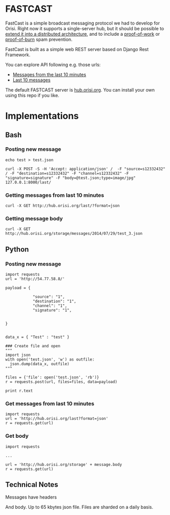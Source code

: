 # FASTCAST

FastCast is a simple broadcast messaging protocol we had to develop for Orisi. Right now it supports a single-server hub, but it should be possible to [extend it into a distributed architecture](https://github.com/orisi/fastcast/issues/1), and to include a [proof-of-work](https://en.bitcoin.it/wiki/Proof_of_work) or [proof-of-burn](https://en.bitcoin.it/wiki/Proof_of_burn) spam prevention.

FastCast is built as a simple web REST server based on Django Rest Framework.

You can explore API following e.g. those urls:
* [Messages from the last 10 minutes](http://hub.orisi.org/last)
* [Last 10 messages](http://hub.orisi.org?page_size=10)

The default FASTCAST server is  [hub.orisi.org](http://hub.orisi.org).
You can install your own using this repo if you like.

# Implementations

## Bash

### Posting new message
```
echo test > test.json

curl -X POST -S -H 'Accept: application/json' /  -F "source=s12332432" / -F "destination=s12332432" -F "channel=s12332432" -F "signature=signature" -F "body=@test.json;type=image/jpg" 127.0.0.1:8000/last/
```

### Getting messages from last 10 minutes

```
curl -X GET http://hub.orisi.org/last/?format=json
```

### Getting message body

```
curl -X GET http://hub.orisi.org/storage/messages/2014/07/29/test_3.json
```

## Python

### Posting new message



```
import requests
url = 'http://54.77.58.8/'

payload = {

            "source": "1",
            "destination": "1",
            "channel": "1",
            "signature": "1",


}


data_x = { "Test" : "test" }

### Create file and open
"""
import json
with open('test.json', 'w') as outfile:
  json.dump(data_x, outfile)
"""

files = {'file': open('test.json', 'rb')}
r = requests.post(url, files=files, data=payload)

print r.text
```

### Get messages from last 10 minutes

```
import requests
url = 'http://hub.orisi.org/last?format=json'
r = requests.get(url)
```

### Get body

```
import requests

...

url = 'http://hub.orisi.org/storage' + message.body
r = requests.get(url)
```


## Technical Notes

Messages have headers

And body. Up to 65 kbytes json file.
Files are sharded on a daily basis.



